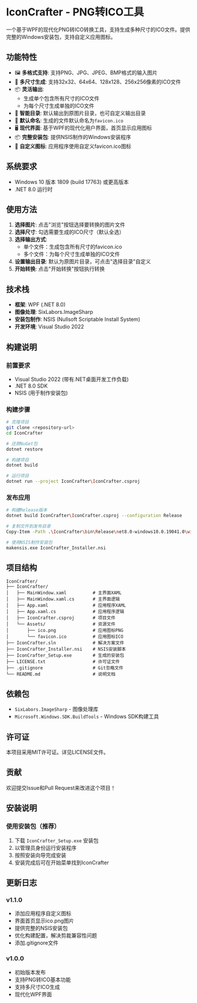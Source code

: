 # IconCrafter - PNG转ICO工具

一个基于WPF的现代化PNG转ICO转换工具，支持生成多种尺寸的ICO文件。提供完整的Windows安装包，支持自定义应用图标。

## 功能特性

- 🖼️ **多格式支持**: 支持PNG、JPG、JPEG、BMP格式的输入图片
- 📏 **多尺寸生成**: 支持32x32、64x64、128x128、256x256像素的ICO文件
- 📦 **灵活输出**: 
  - 生成单个包含所有尺寸的ICO文件
  - 为每个尺寸生成单独的ICO文件
- 📁 **智能目录**: 默认输出到原图片目录，也可自定义输出目录
- 🎯 **默认命名**: 生成的文件默认命名为`favicon.ico`
- 🖥️ **现代界面**: 基于WPF的现代化用户界面，首页显示应用图标
- 📦 **完整安装包**: 提供NSIS制作的Windows安装程序
- 🎨 **自定义图标**: 应用程序使用自定义favicon.ico图标

## 系统要求

- Windows 10 版本 1809 (build 17763) 或更高版本
- .NET 8.0 运行时

## 使用方法

1. **选择图片**: 点击"浏览"按钮选择要转换的图片文件
2. **选择尺寸**: 勾选需要生成的ICO尺寸（默认全选）
3. **选择输出方式**: 
   - 单个文件：生成包含所有尺寸的favicon.ico
   - 多个文件：为每个尺寸生成单独的ICO文件
4. **设置输出目录**: 默认为原图片目录，可点击"选择目录"自定义
5. **开始转换**: 点击"开始转换"按钮执行转换

## 技术栈

- **框架**: WPF (.NET 8.0)
- **图像处理**: SixLabors.ImageSharp
- **安装包制作**: NSIS (Nullsoft Scriptable Install System)
- **开发环境**: Visual Studio 2022

## 构建说明

### 前置要求
- Visual Studio 2022 (带有.NET桌面开发工作负载)
- .NET 8.0 SDK
- NSIS (用于制作安装包)

### 构建步骤
```bash
# 克隆项目
git clone <repository-url>
cd IconCrafter

# 还原NuGet包
dotnet restore

# 构建项目
dotnet build

# 运行项目
dotnet run --project IconCrafter\IconCrafter.csproj
```

### 发布应用
```bash
# 构建Release版本
dotnet build IconCrafter\IconCrafter.csproj --configuration Release

# 复制文件到发布目录
Copy-Item -Path .\IconCrafter\bin\Release\net8.0-windows10.0.19041.0\win-x64\* -Destination .\Release_PKG\ -Recurse

# 使用NSIS制作安装包
makensis.exe IconCrafter_Installer.nsi
```

## 项目结构

```
IconCrafter/
├── IconCrafter/
│   ├── MainWindow.xaml          # 主界面XAML
│   ├── MainWindow.xaml.cs       # 主界面逻辑
│   ├── App.xaml                 # 应用程序XAML
│   ├── App.xaml.cs              # 应用程序逻辑
│   ├── IconCrafter.csproj       # 项目文件
│   └── Assets/                  # 资源文件
│       ├── ico.png              # 应用图标PNG
│       └── favicon.ico          # 应用图标ICO
├── IconCrafter.sln              # 解决方案文件
├── IconCrafter_Installer.nsi    # NSIS安装脚本
├── IconCrafter_Setup.exe        # 生成的安装包
├── LICENSE.txt                  # 许可证文件
├── .gitignore                   # Git忽略文件
└── README.md                    # 说明文档
```

## 依赖包

- `SixLabors.ImageSharp` - 图像处理库
- `Microsoft.Windows.SDK.BuildTools` - Windows SDK构建工具

## 许可证

本项目采用MIT许可证。详见LICENSE文件。

## 贡献

欢迎提交Issue和Pull Request来改进这个项目！

## 安装说明

### 使用安装包（推荐）
1. 下载 `IconCrafter_Setup.exe` 安装包
2. 以管理员身份运行安装程序
3. 按照安装向导完成安装
4. 安装完成后可在开始菜单找到IconCrafter


## 更新日志

### v1.1.0
- 添加应用程序自定义图标
- 界面首页显示ico.png图片
- 提供完整的NSIS安装包
- 优化构建配置，解决剪裁兼容性问题
- 添加.gitignore文件

### v1.0.0
- 初始版本发布
- 支持PNG转ICO基本功能
- 支持多尺寸ICO生成
- 现代化WPF界面

